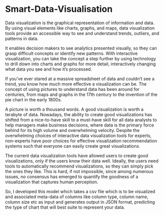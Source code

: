 # Smart-Data-Visualisation
Data visualization is the graphical representation of information and data. By using visual elements like charts, graphs, and maps, data visualization tools provide an accessible way to see and understand trends, outliers, and patterns in data.


It enables decision makers to see analytics presented visually, so they can grasp difficult concepts or identify new patterns. With interactive visualization, you can take the concept a step further by using technology to drill down into charts and graphs for more detail, interactively changing what data you see and how it’s processed.


If you’ve ever stared at a massive spreadsheet of data and couldn’t see a trend, you know how much more effective a visualization can be. The concept of using pictures to understand data has been around for centuries, from maps and graphs in the 17th century to the invention of the pie chart in the early 1800s.



A picture is worth a thousand words. A good visualization is worth a terabyte of data. Nowadays, the ability to create good visualizations has shifted from a nice-to-have skill to a must-have skill for all data analysts to help managers make business decisions, where data is the primary force behind for its high volume and overwhelming velocity. Despite the overwhelming choices of interactive data visualization tools for experts, non-experts have poor choices for effective visualization recommendation systems such that everyone can easily create great visualizations.


The current data visualization tools have allowed users to create good visualizations, only if the users know their data well. Ideally, the users need tools to automatically recommend visualizations, so they can simply pick the ones they like. This is hard, if not impossible, since among numerous issues, no consensus has emerged to quantify the goodness of a visualization that captures human perception.

So, I developed this model which takes a csv file which is to be visualized and associated meta-data of columns like column type, column name, column size etc as input and generates output in JSON format, predicting the type of chart that will best suite to represent your data.
